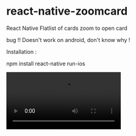 # react-native-zoomcard
React Native Flatlist of cards 
zoom to open card

bug
  !! Doesn't work on android, don't know why !

Installation :

  npm install
  react-native run-ios
  
  
  ![alt text](https://github.com/juspriet/react-native-zoomcard/blob/master/movie.mov "movie")




